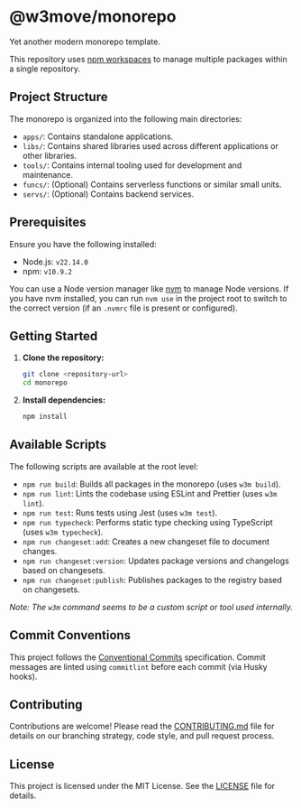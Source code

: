 # @w3move/monorepo

Yet another modern monorepo template.

This repository uses [npm workspaces](https://docs.npmjs.com/cli/v7/using-npm/workspaces) to manage multiple packages within a single repository.

## Project Structure

The monorepo is organized into the following main directories:

-   `apps/`: Contains standalone applications.
-   `libs/`: Contains shared libraries used across different applications or other libraries.
-   `tools/`: Contains internal tooling used for development and maintenance.
-   `funcs/`: (Optional) Contains serverless functions or similar small units.
-   `servs/`: (Optional) Contains backend services.

## Prerequisites

Ensure you have the following installed:

-   Node.js: `v22.14.0`
-   npm: `v10.9.2`

You can use a Node version manager like [nvm](https://github.com/nvm-sh/nvm) to manage Node versions. If you have nvm installed, you can run `nvm use` in the project root to switch to the correct version (if an `.nvmrc` file is present or configured).

## Getting Started

1.  **Clone the repository:**
    ```bash
    git clone <repository-url>
    cd monorepo
    ```
2.  **Install dependencies:**
    ```bash
    npm install
    ```

## Available Scripts

The following scripts are available at the root level:

-   `npm run build`: Builds all packages in the monorepo (uses `w3m build`).
-   `npm run lint`: Lints the codebase using ESLint and Prettier (uses `w3m lint`).
-   `npm run test`: Runs tests using Jest (uses `w3m test`).
-   `npm run typecheck`: Performs static type checking using TypeScript (uses `w3m typecheck`).
-   `npm run changeset:add`: Creates a new changeset file to document changes.
-   `npm run changeset:version`: Updates package versions and changelogs based on changesets.
-   `npm run changeset:publish`: Publishes packages to the registry based on changesets.

*Note: The `w3m` command seems to be a custom script or tool used internally.*

## Commit Conventions

This project follows the [Conventional Commits](https://www.conventionalcommits.org/en/v1.0.0/) specification. Commit messages are linted using `commitlint` before each commit (via Husky hooks).

## Contributing

Contributions are welcome! Please read the [CONTRIBUTING.md](CONTRIBUTING.md) file for details on our branching strategy, code style, and pull request process.

## License

This project is licensed under the MIT License. See the [LICENSE](LICENSE) file for details.
